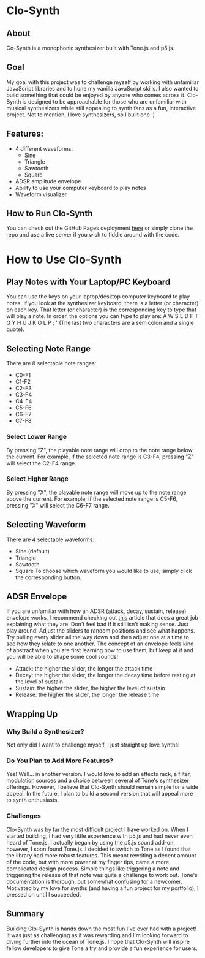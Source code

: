 # Clo-Synth

## About
Co-Synth is a monophonic synthesizer built with Tone.js and p5.js.

## Goal
My goal with this project was to challenge myself by working with unfamiliar JavaScript libraries and to hone my vanilla JavaScript skills. I also wanted to build something that could be enjoyed by anyone who comes across it. Clo-Synth is designed to be approachable for those who are unfamiliar with musical synthesizers while still appealing to synth fans as a fun, interactive project. Not to mention, I love synthesizers, so I built one :)

## Features:
- 4 different waveforms:
  - Sine
  - Triangle
  - Sawtooth
  - Square
- ADSR amplitude envelope
- Ability to use your computer keyboard to play notes
- Waveform visualizer

## How to Run Clo-Synth
You can check out the GitHub Pages deployment [here](https://clodus-nt.github.io/tonejs-synth/) or simply clone the repo and use a live server if you wish to fiddle around with the code.

# How to Use Clo-Synth

## Play Notes with Your Laptop/PC Keyboard
You can use the keys on your laptop/desktop computer keyboard to play notes. If you look at the synthesizer keyboard, there is a letter (or character) on each key. That letter (or character) is the corresponding key to type that will play a note. In order, the options you can type to play are: A W S E D F T G Y H U J K O L P ; ' (The last two characters are a semicolon and a single quote).

## Selecting Note Range
There are 8 selectable note ranges:
- C0-F1
- C1-F2
- C2-F3
- C3-F4
- C4-F4
- C5-F6
- C6-F7
- C7-F8

### Select Lower Range
By pressing "Z", the playable note range will drop to the note range below the current. For example, if the selected note range is C3-F4, pressing "Z" will select the C2-F4 range.

### Select Higher Range
By pressing "X", the playable note range will move up to the note range above the current. For example, if the selected note range is C5-F6, pressing "X" will select the C6-F7 range.

## Selecting Waveform
There are 4 selectable waveforms:
- Sine (default)
- Triangle
- Sawtooth
- Square
To choose which waveform you would like to use, simply click the corresponding button.

## ADSR Envelope
If you are unfamiliar with how an ADSR (attack, decay, sustain, release) envelope works, I recommend checking out [this](https://www.masterclass.com/articles/adsr-envelope-explained) article that does a great job explaining what they are. Don't feel bad if it still isn't making sense. Just play around! Adjust the sliders to random positions and see what happens. Try pulling every slider all the way down and then adjust one at a time to see how they relate to one another. The concept of an envelope feels kind of abstract when you are first learning how to use them, but keep at it and you will be able to shape some cool sounds!

- Attack: the higher the slider, the longer the attack time
- Decay: the higher the slider, the longer the decay time before resting at the level of sustain
- Sustain: the higher the slider, the higher the level of sustain
- Release: the higher the slider, the longer the release time

## Wrapping Up

### Why Build a Synthesizer?
Not only did I want to challenge myself, I just straight up love synths!

### Do You Plan to Add More Features?
Yes! Well... in another version. I would love to add an effects rack, a filter, modulation sources and a choice between several of Tone's synthesizer offerings. However, I believe that Clo-Synth should remain simple for a wide appeal. In the future, I plan to build a second version that will appeal more to synth enthusiasts.

### Challenges
Clo-Synth was by far the most difficult project I have worked on. When I started building, I had very little experience with p5.js and had never even heard of Tone.js. I actually began by using the p5.js sound add-on, however, I soon found Tone.js. I decided to switch to Tone as I found that the library had more robust features. This meant rewriting a decent amount of the code, but with more power at my finger tips, came a more complicated design process. Simple things like triggering a note and triggering the release of that note was quite a challenge to work out. Tone's documentation is thorough, but somewhat confusing for a newcomer. Motivated by my love for synths (and having a fun project for my portfolio), I pressed on until I succeeded.

## Summary
Building Clo-Synth is hands down the most fun I've ever had with a project! It was just as challenging as it was rewarding and I'm looking forward to diving further into the ocean of Tone.js. I hope that Clo-Synth will inspire fellow developers to give Tone a try and provide a fun experience for users.